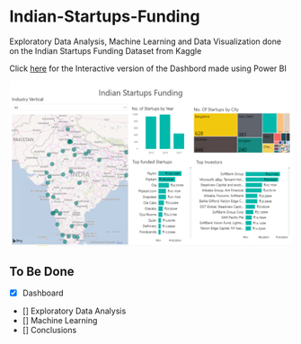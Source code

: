 # Indian-Startups-Funding
Exploratory Data Analysis, Machine Learning and Data Visualization done on the Indian Startups Funding Dataset from Kaggle

Click
[here](https://www.google.com) for the Interactive version of the Dashbord made using Power BI

<img src="snapshot.png"
     alt="Indian startups funding Dashboard"
     style="margin-right: 10px;" />


## To Be Done

- [x] Dashboard
- [] Exploratory Data Analysis
- [] Machine Learning
- [] Conclusions
